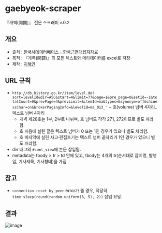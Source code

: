 # gaebyeok-scraper
『개벽(開闢)』 전문 스크래퍼 v.0.2

## 개요
- 출처 : [한국사데이터베이스 - 한국근현대잡지자료](http://db.history.go.kr/item/level.do?sort=levelId&dir=ASC&start=1&limit=77&page=1&pre_page=0&setId=-1&totalCount=0&prevPage=1&prevLimit=20&itemId=ma&types=&synonym=off&chinessChar=on&brokerPagingInfo=&levelId=ma_013)
- 목적 : 『개벽(開闢)』의 모든 텍스트와 메타데이터를 excel로 저장
- 제작 : [지해인](https://github.com/Esantomi)

## URL 규칙
- `http://db.history.go.kr/item/level.do?sort=levelId&dir=ASC&start=4&limit=77&page=1&pre_page=0&setId=-1&totalCount=0&prevPage=4&prevLimit=&itemId=ma&types=&synonym=off&chinessChar=on&brokerPagingInfo=&levelId=ma_013_'` + 호(volume) 넘버 4자리_텍스트 넘버 4자리
  - 개벽 제28호는 1부, 2부로 나뉘며, 호 넘버도 각각 271, 272이므로 별도 처리함.
  - 호 처음에 실린 글은 텍스트 넘버가 0 또는 1인 경우가 있으니 별도 처리함.
  - 호 마지막에 실린 사고·편집후기는 텍스트 넘버 끝자리가 1인 경우가 있으니 별도 처리함.
- div 태그의 `#cont_view`에 본문 삽입됨.
- metadata는 tbody > tr > td 안에 있고, tbody는 4개의 tr(순서대로 잡지명, 발행일, 기사제목, 기사형태)을 가짐

## 참고
- `connection reset by peer` error가 뜰 경우, 적당히 `time.sleep(round(random.uniform(3, 5), 2))` 삽입 요망.

## 결과
![image](https://user-images.githubusercontent.com/61646760/165782534-3979624d-a21f-46ad-9e9e-37fab998383a.png)
